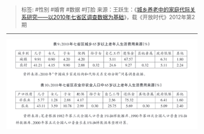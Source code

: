 > 标签: #性别 #婚育 #数据 #打脸 
> 来源：王跃生：《[城乡养老中的家庭代际关系研究——以2010年七省区调查数据为基础](https://kns.cnki.net/KCMS/detail/detail.aspx?dbcode=CJFD&dbname=CJFD2012&filename=KFSD201202012&v=)》，载《开放时代》2012年第2期
***
[![mmexport1673927069261.png](https://raw.githubusercontent.com/bluntvoice/mypic/main/mmexport1673927069261.png)](https://raw.githubusercontent.com/bluntvoice/mypic/main/mmexport1673927069261.png)